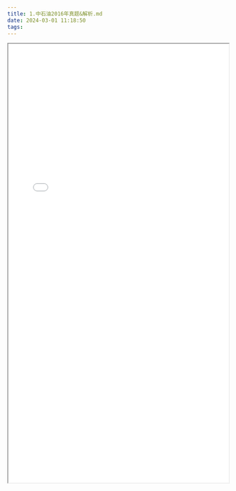 ```yaml
---
title: 1.中石油2016年真题&解析.md
date: 2024-03-01 11:18:50
tags:
---
```


<iframe id="pdf-viewer" src="/pdf/zsy-2016.pdf#toolbar=0&navpanes=0" width="100%" height="1000px" toolbar=0></iframe>
